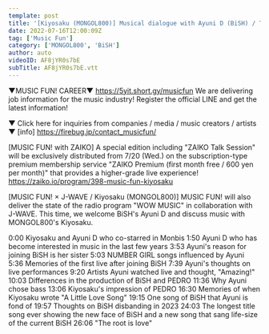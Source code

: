 ```yaml
---
template: post
title: '[Kiyosaku (MONGOL800)] Musical dialogue with Ayuni D (BiSH) / Thoughts on disbanding BiSH / Differences in the production of BiSH and PEDRO / Why Ayuni chose bass [J-WAVE・WOW MUSIC]'
date: 2022-07-16T12:00:09Z
tag: ['Music Fun']
category: ['MONGOL800', 'BiSH']
author: auto 
videoID: AF8jYR0s7bE
subTitle: AF8jYR0s7bE.vtt
---
```

▼MUSIC FUN! CAREER▼
https://5yit.short.gy/musicfun
We are delivering job information for the music industry!
Register the official LINE and get the latest information!

▼ Click here for inquiries from companies / media / music creators / artists ▼
[info] https://firebug.jp/contact_musicfun/

[MUSIC FUN! with ZAIKO]
A special edition including "ZAIKO Talk Session" will be exclusively distributed from 7/20 (Wed.) on the subscription-type premium membership service "ZAIKO Premium (first month free / 600 yen per month)" that provides a higher-grade live experience!
https://zaiko.io/program/398-music-fun-kiyosaku

[MUSIC FUN! × J-WAVE / Kiyosaku (MONGOL800)]
MUSIC FUN! will also deliver the state of the radio program "WOW MUSIC" in collaboration with J-WAVE. This time, we welcome BiSH's Ayuni D and discuss music with MONGOL800's Kiyosaku.

0:00 Kiyosaku and Ayuni D who co-starred in Monbis
1:50 Ayuni D who has become interested in music in the last few years
3:53 Ayuni's reason for joining BiSH is her sister
5:03 NUMBER GIRL songs influenced by Ayuni
5:36 Memories of the first live after joining BiSH
7:39 Ayuni's thoughts on live performances
9:20 Artists Ayuni watched live and thought, "Amazing!"
10:03 Differences in the production of BiSH and PEDRO
11:36 Why Ayuni chose bass
13:06 Kiyosaku's impression of PEDRO
16:30 Memories of when Kiyosaku wrote "A Little Love Song"
19:15 One song of BiSH that Ayuni is fond of
19:57 Thoughts on BiSH disbanding in 2023
24:03 The longest title song ever showing the new face of BiSH and a new song that sang life-size of the current BiSH
26:06 "The root is love"
